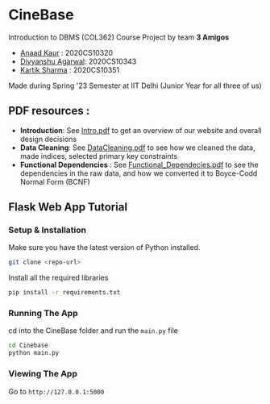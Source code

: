 # CineBase
Introduction to DBMS (COL362) Course Project by team **3 Amigos**
- [Anaad Kaur](https://github.com/AnaadKaur) : 2020CS10320 
- [Divyanshu Agarwal](https://github.com/div652): 2020CS10343 
- [Kartik Sharma](https://github.com/kartkerb02) : 2020CS10351
  
Made during Spring '23 Semester at IIT Delhi (Junior Year for all three of us)

## PDF resources : 
- **Introduction**: See [Intro.pdf](Intro.pdf) to get an overview of our website and overall design decisions
- **Data Cleaning**: See [DataCleaning.pdf](DataCleaning.pdf) to see how we cleaned the data, made indices, selected primary key constraints
- **Functional Dependencies** : See [Functional_Dependecies.pdf](Functional_Dependencies.pdf) to see the dependencies in the raw data, and how we converted it to Boyce-Codd Normal Form (BCNF)

## Flask Web App Tutorial

### Setup & Installation

Make sure you have the latest version of Python installed.

```bash
git clone <repo-url>
```

Install all the required libraries 

```bash
pip install -r requirements.txt
```

### Running The App

cd into the CineBase folder and run the ``main.py`` file
```bash
cd Cinebase
python main.py
```

### Viewing The App

Go to `http://127.0.0.1:5000`
